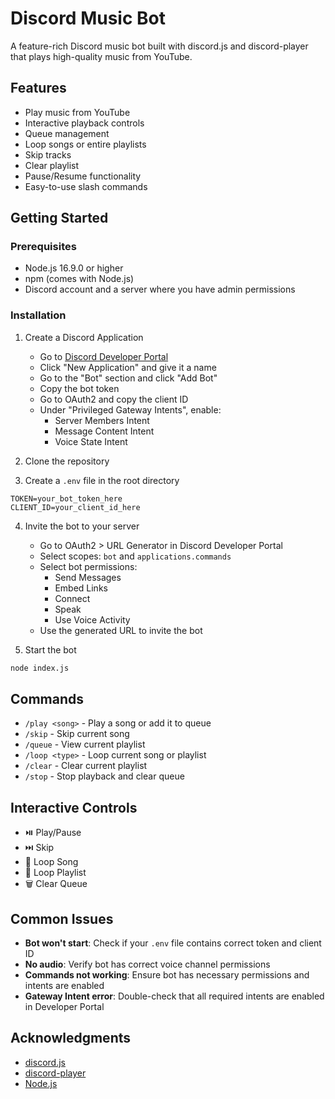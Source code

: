 # Discord Music Bot

A feature-rich Discord music bot built with discord.js and discord-player that plays high-quality music from YouTube.

## Features

* Play music from YouTube
* Interactive playback controls
* Queue management
* Loop songs or entire playlists
* Skip tracks
* Clear playlist
* Pause/Resume functionality
* Easy-to-use slash commands

## Getting Started

### Prerequisites

* Node.js 16.9.0 or higher
* npm (comes with Node.js)
* Discord account and a server where you have admin permissions

### Installation

1. Create a Discord Application
   * Go to [Discord Developer Portal](https://discord.com/developers/applications)
   * Click "New Application" and give it a name
   * Go to the "Bot" section and click "Add Bot"
   * Copy the bot token
   * Go to OAuth2 and copy the client ID
   * Under "Privileged Gateway Intents", enable:
     * Server Members Intent
     * Message Content Intent
     * Voice State Intent

2. Clone the repository

3. Create a `.env` file in the root directory
```env
TOKEN=your_bot_token_here
CLIENT_ID=your_client_id_here
```

4. Invite the bot to your server
   * Go to OAuth2 > URL Generator in Discord Developer Portal
   * Select scopes: `bot` and `applications.commands`
   * Select bot permissions:
     * Send Messages
     * Embed Links
     * Connect
     * Speak
     * Use Voice Activity
   * Use the generated URL to invite the bot

5. Start the bot
```bash
node index.js
```

## Commands

* `/play <song>` - Play a song or add it to queue
* `/skip` - Skip current song
* `/queue` - View current playlist
* `/loop <type>` - Loop current song or playlist
* `/clear` - Clear current playlist
* `/stop` - Stop playback and clear queue

## Interactive Controls

* ⏯️ Play/Pause
* ⏭️ Skip
* 🔂 Loop Song
* 🔁 Loop Playlist
* 🗑️ Clear Queue

## Common Issues

* **Bot won't start**: Check if your `.env` file contains correct token and client ID
* **No audio**: Verify bot has correct voice channel permissions
* **Commands not working**: Ensure bot has necessary permissions and intents are enabled
* **Gateway Intent error**: Double-check that all required intents are enabled in Developer Portal

## Acknowledgments

* [discord.js](https://discord.js.org/)
* [discord-player](https://discord-player.js.org/)
* [Node.js](https://nodejs.org/)